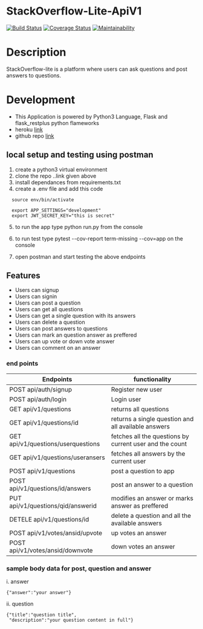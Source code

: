 # StackOverflow-Lite-ApiV1

[![Build Status](https://travis-ci.org/KITHU/StackOverflow-Lite-ApiV1.svg?branch=develop)](https://travis-ci.org/KITHU/StackOverflow-Lite-ApiV1)
[![Coverage Status](https://coveralls.io/repos/github/KITHU/StackOverflow-Lite-ApiV1/badge.svg)](https://coveralls.io/github/KITHU/StackOverflow-Lite-ApiV1)
[![Maintainability](https://api.codeclimate.com/v1/badges/73317bbf8502c9e9b20a/maintainability)](https://codeclimate.com/github/KITHU/StackOverflow-Lite-ApiV1/maintainability)



# Description
StackOverflow-lite is a platform where users can ask questions and post answers to questions.

# Development
- This Application is powered by Python3 Language,  Flask and flask_restplus python flameworks
- heroku [link](https://stackoverflow-lite-apiv1.herokuapp.com/api/v1/)
- github repo [link](https://github.com/KITHU/StackOverflow-Lite-ApiV1.git)


## local setup and testing using postman
1. create a python3 virtual environment 
2. clone the repo ..link given above
3. install dependances from requirements.txt
4. create a .env file and add this code
 ```  
   source env/bin/activate

   export APP_SETTINGS="development"
   export JWT_SECRET_KEY="this is secret"

```  
5. to run the app type python run.py from the console
6. to run test type pytest --cov-report term-missing --cov=app on the console

7. open postman and start testing the above endpoints
  

## Features
- Users can signup
- Users can signin
- Users can post a question                       
- Users can get all questions
- Users can get a single question with its answers
- Users can delete a question
- Users can post answers to questions
- Users can mark an question answer as preffered
- Users can up vote or down vote answer
- Users can comment on an answer
### end points
Endpoints                          | functionality
---------------------------------- | -----------------------------------------------------------
POST api/auth/signup               | Register new user
POST api/auth/login                | Login user
GET  api/v1/questions              | returns all questions
GET  api/v1/questions/id           | returns a single question and all available answers
GET  api/v1/questions/userquestions| fetches all the questions by current user and the count
GET api/v1/questions/useransers    | fetches all answers by the current user
POST api/v1/questions              | post a question to app
POST api/v1/questions/id/answers   | post an answer to a question
PUT api/v1/questions/qid/answerid  | modifies an answer or marks answer as preffered 
DETELE api/v1/questions/id         | delete a question and all the available answers
POST api/v1/votes/ansid/upvote     | up votes an answer
POST api/v1/votes/ansid/downvote   | down votes an answer

### sample body data for post, question and answer
i. answer 
```
{"answer":"your answer"}
```
ii. question 
```
{"title":"question title",
 "description":"your question content in full"}
```